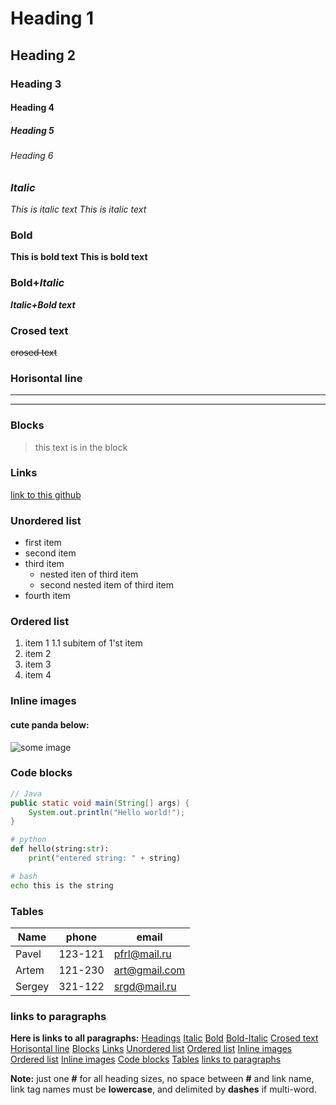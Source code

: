 <!-- THIS IS JUST A COMMENT -->
# Heading 1
## Heading 2
### Heading 3
#### Heading 4
##### Heading 5
###### Heading 6

### *Italic*
*This is italic text*
_This is italic text_

### Bold
**This is bold text**
__This is bold text__

### Bold+*Italic*

***Italic+Bold text***

### Crosed text
~~crosed text~~

### Horisontal line

___

---

### Blocks
>this
>text
>is in
>the
>block

### Links
[link to this github](https://github.com/myPar)

### Unordered list
* first item
* second item
* third item
    * nested iten of third item
    * second nested item of third item
* fourth item

### Ordered list
1. item 1
    1.1 subitem of 1'st item
1. item 2
1. item 3
1. item 4

### Inline images
#### cute panda below:
![some image](https://i.ibb.co/sFT08Z9/panda.jpg)

### Code blocks
``` java
// Java
public static void main(String[] args) {
    System.out.println("Hello world!");
}
```
``` python
# python
def hello(string:str):
    print("entered string: " + string)
```

``` bash
# bash
echo this is the string
```

### Tables

| Name | phone | email |
| ---- | ----- | ----- |
| Pavel | 123-121 |pfrl@mail.ru |
| Artem | 121-230 | art@gmail.com |
| Sergey | 321-122 | srgd@mail.ru |

### links to paragraphs
**Here is links to all paragraphs:**
[Headings](#heading-1)
[Italic](#italic)
[Bold](#bold)
[Bold-Italic](#bolditalic)
[Crosed text](#crosed-text)
[Horisontal line](#horisontal-line)
[Blocks](#blocks)
[Links](#links)
[Unordered list](#unordered-list)
[Ordered list](#ordered-list)
[Inline images](#inline-images)
[Ordered list](#ordered-list)
[Inline images](#inline-images)
[Code blocks](#code-blocks)
[Tables](#tables)
[links to paragraphs](#links-to-paragraphs)

__Note:__ just one **#** for all heading sizes, no space between **#** and link name, link tag names must be **lowercase**, and delimited by **dashes** if multi-word.